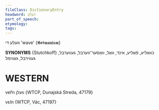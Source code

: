 ```yaml
---
fileClass: DictionaryEntry
headword: וועלע
part_of_speech: 
etymology: 
tags: 
---
```

וועלע
די
'wave'
{𝕲𝖊𝖗𝖒𝖆𝖓𝖎𝖘𝖒}

𝐒𝐘𝐍𝐎𝐍𝐘𝐌𝐒 {Stutchkoff}
כוואַליע, פֿאַליע, אינד, וואַל, וואַסער־ווערבל, געווערבל, געווירבל, געווימל

WESTERN
========

velʲn וועלן {WTCP, Dunajská Streda, 47179}

vɛln {WTCP, Vác, 47197}